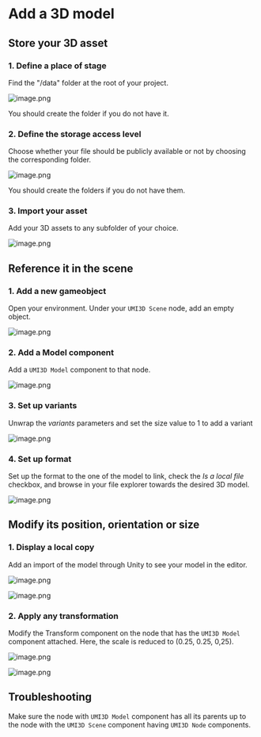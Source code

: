 # Add a 3D model

## Store your 3D asset

### 1. Define a place of stage

Find the "/data" folder at the root of your project.

![image.png](img/add-3d-model-store.png)

You should create the folder if you do not have it.

### 2. Define the storage access level

Choose whether your file should be publicly available or not by choosing the corresponding folder.

![image.png](img/add-3d-model-store-private.png)

You should create the folders if you do not have them.

### 3. Import your asset

Add your 3D assets to any subfolder of your choice.

![image.png](img/add-3d-model-store-assets.png)

## Reference it in the scene

### 1. Add a new gameobject

Open your environment. Under your `UMI3D Scene` node, add an empty object.

![image.png](img/add-3d-model-reference-gameobject.png)

### 2. Add a Model component

Add a `UMI3D Model` component to that node.

![image.png](img/add-3d-model-reference-component.png)

### 3. Set up variants

Unwrap the _variants_ parameters and set the size value to 1 to add a variant

![image.png](img/add-3d-model-reference-variant.png)

### 4. Set up format

Set up the format to the one of the model to link, check the _Is a local file_ checkbox, and browse in your file explorer towards the desired 3D model.

![image.png](img/add-3d-model-reference-format.png)

## Modify its position, orientation or size

### 1. Display a local copy

Add an import of the model through Unity to see your model in the editor.

![image.png](img/add-3d-model-modify-local-copy.png)

![image.png](img/add-3d-model-modify-local-copy-screen.png)

### 2. Apply any transformation

Modify the Transform component on the node that has the `UMI3D Model` component attached. Here, the scale is reduced to (0.25, 0.25, 0,25).

![image.png](img/add-3d-model-modify-transform.png)

![image.png](img/add-3d-model-modify-transform-screen.png)

## Troubleshooting

Make sure the node with `UMI3D Model` component has all its parents up to the node with the `UMI3D Scene` component having `UMI3D Node` components.
